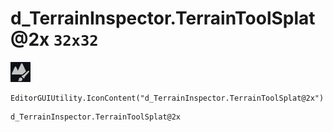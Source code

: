 # d_TerrainInspector.TerrainToolSplat@2x `32x32`
<img src="/img/d_TerrainInspector.TerrainToolSplat@2x.png" width=32 height=32>

``` CSharp
EditorGUIUtility.IconContent("d_TerrainInspector.TerrainToolSplat@2x")
```
```
d_TerrainInspector.TerrainToolSplat@2x
```
